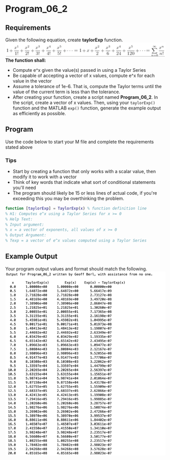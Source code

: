 # Program\_06\_2
## Requirements
Given the following equation, create **taylorExp** function.
![Program_06_2_Equation.png](images/Program_06_2_Equation.png)
**The function shall:**
* Compute e^x given the value(s) passed in using a Taylor Series
* Be capable of accepting a vector of x values, compute e^x for each value in the vector
* Assume a tolerance of 1e-6. That is, compute the Taylor terms until the value of the current term is less than the tolerance.
* After creating your function, create a script named **Program_06_2**. In the script, create a vector of x values. Then, using your `taylorExp()` function and the MATLAB `exp()` function, generate the example output as efficiently as possible.

## Program
Use the code below to start your M file and complete the requirements stated above
### Tips
* Start by creating a function that only works with a scalar value, then modify it to work with a vector
* Think of key words that indicate what sort of conditional statements you'll need
* The program should likely be 15 or less lines of actual code, if you're exceeding this you may be overthinking the problem.

```Matlab
function [taylorExp] = TaylorExp(x) % function definition line
% H1: Computes e^x using a Taylor Series for x >= 0
% Help Text:
% Input argument:
% x = a vector of exponents, all values of x >= 0 
% Output Argument:
% Texp = a vector of e^x values computed using a Taylor Series
```
## Example Output
Your program output values and format should match the following.
![Program_06_2_Example_Output.png](images/Program_06_2_Example_Output.png)